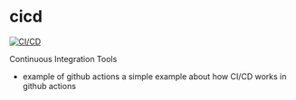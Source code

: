 # cicd

[![CI/CD](https://github.com/oscarjonasson/cicdPrac/actions/workflows/main.yml/badge.svg?branch=main)](https://github.com/oscarJonasson/cicdPrac/actions/workflows/main.yml)

Continuous Integration Tools

- example of github actions
  a simple example about how CI/CD works in github actions
